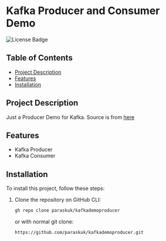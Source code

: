 # Kafka Producer and Consumer Demo

![License Badge](https://img.shields.io/badge/license-MIT-blue.svg)

## Table of Contents

- [Project Description](#project-description)
- [Features](#features)
- [Installation](#installation)


## Project Description

Just a Producer Demo for Kafka.
Source is from [here](https://www.conduktor.io/kafka/complete-kafka-producer-with-java/)


## Features

- Kafka Producer
- Kafka Consumer


## Installation

To install this project, follow these steps:

1. Clone the repository on GitHub CLI:
   ```bash
   gh repo clone paraskuk/kafkademoproducer
   ```
   or with normal git clone:
   ```bash
   https://github.com/paraskuk/kafkademoproducer.git
   ```
